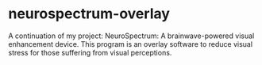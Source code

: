 # neurospectrum-overlay
A continuation of my project: NeuroSpectrum: A brainwave-powered visual enhancement device. This program is an overlay software to reduce visual stress for those suffering from visual perceptions.
